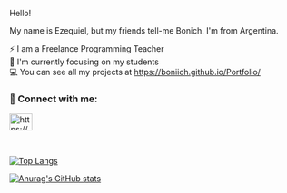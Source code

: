 Hello!

My name is Ezequiel, but my friends tell-me Bonich. I'm from Argentina.

⚡️ I am a Freelance Programming Teacher  
💪 I'm currently focusing on my students      
💻 You can see all my projects at https://boniich.github.io/Portfolio/

<h3 align="left">🔗 Connect with me:</h3>
<p align="left">

<a href="https://www.linkedin.com/in/boniich" target="_blank"><img align="center" src="https://raw.githubusercontent.com/rahuldkjain/github-profile-readme-generator/master/src/images/icons/Social/linked-in-alt.svg" alt="https://www.linkedin.com/in/ezequielboninodesarrolladorfrontend/" height="30" width="40" /></a>
</p>
<br>

[![Top Langs](https://github-readme-stats.vercel.app/api/top-langs/?username=boniich&layout=compact&hide=shaderLab,HLSL,Blade,css,HTML)](https://github.com/anuraghazra/github-readme-stats)


[![Anurag's GitHub stats](https://github-readme-stats.vercel.app/api?username=boniich)](https://github.com/anuraghazra/github-readme-stats)


